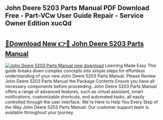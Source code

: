 ## John Deere 5203 Parts Manual PDF Download Free - Part-VCw User Guide Repair - Service Owner Edition xucQd

# <h2><a href="http://bc9456.oget.top/?id=John+Deere+5203+Parts+Manual">🔗Download New 👉🔴 John Deere 5203 Parts Manual</a></h2>

[![John Deere 5203 Parts Manual new download](https://i.imgur.com/5g1atiW.png)](http://bc9456.oget.top/?id=John+Deere+5203+Parts+Manual)
Learning Made Easy This guide breaks down complex concepts into simple steps for effortless understanding of your new John Deere 5203 Parts Manual. Please Review John Deere 5203 Parts Manual the Package Contents Ensure you have all necessary components before proceeding. John Deere 5203 Parts Manual offers a range of advanced features, such as virtual assistant, smart notifications, customizable shortcuts, and automated tasks, all easily controlled through the user interface. We're Here to Help You Every Step of the Way John Deere 5203 Parts Manual. Our customer support team is available throughout your journey.
